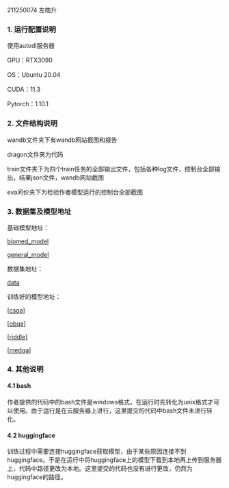 211250074 左皓升

### 1. 运行配置说明

使用autodl服务器

GPU：RTX3090

OS：Ubuntu 20.04

CUDA：11.3

Pytorch：1.10.1

### 2. 文件结构说明

wandb文件夹下有wandb网站截图和报告

dragon文件夹为代码

train文件夹下为四个train任务的全部输出文件，包括各种log文件，控制台全部输出，结果json文件，wandb网站截图

eva问价夹下为检验作者模型运行的控制台全部截图

### 3. 数据集及模型地址

基础模型地址：

[biomed_model](https://nlp.stanford.edu/projects/myasu/DRAGON/models/biomed_model.pt)

[general_model](https://nlp.stanford.edu/projects/myasu/DRAGON/models/general_model.pt)

数据集地址：

[data](https://nlp.stanford.edu/projects/myasu/DRAGON/data_preprocessed.zip)

训练好的模型地址：

[[csqa\]](https://nlp.stanford.edu/projects/myasu/DRAGON/models/csqa_model.pt)

[[obqa\]](https://nlp.stanford.edu/projects/myasu/DRAGON/models/obqa_model.pt)

[[riddle\]](https://nlp.stanford.edu/projects/myasu/DRAGON/models/riddle_model.pt)

[[medqa\]](https://nlp.stanford.edu/projects/myasu/DRAGON/models/medqa_model.pt)

### 4. 其他说明

#### 4.1 bash

作者提供的代码中的bash文件是windows格式，在运行时先转化为unix格式才可以使用。由于运行是在云服务器上进行，这里提交的代码中bash文件未进行转化。

#### 4.2 huggingface

训练过程中需要连接huggingface获取模型，由于某些原因连接不到huggingface。于是在运行中将huggingface上的模型下载到本地再上传到服务器上，代码中路径更改为本地。这里提交的代码也没有进行更改，仍然为huggingface的路径。